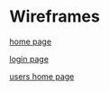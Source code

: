 # Wireframes

[home page](home_page.png)

[login page](login.png)

[users home page](user_home_page.png)

